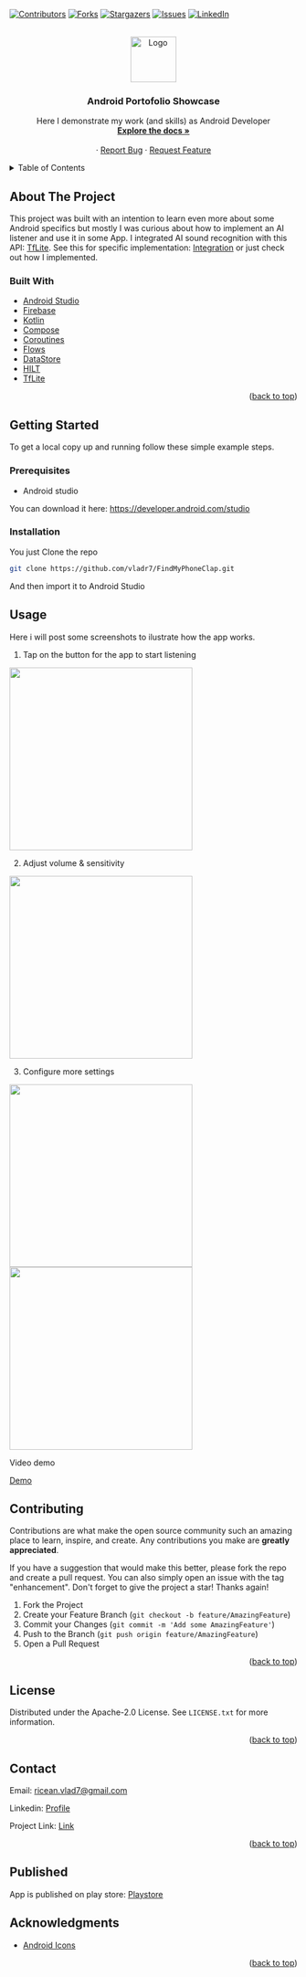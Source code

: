 <!-- Improved compatibility of back to top link: See: https://github.com/othneildrew/Best-README-Template/pull/73 -->
<a name="readme-top"></a>
<!--
*** Thanks for checking out the Best-README-Template. If you have a suggestion
*** that would make this better, please fork the repo and create a pull request
*** or simply open an issue with the tag "enhancement".
*** Don't forget to give the project a star!
*** Thanks again! Now go create something AMAZING! :D
-->



<!-- PROJECT SHIELDS -->
<!--
*** I'm using markdown "reference style" links for readability.
*** Reference links are enclosed in brackets [ ] instead of parentheses ( ).
*** See the bottom of this document for the declaration of the reference variables
*** for contributors-url, forks-url, etc. This is an optional, concise syntax you may use.
*** https://www.markdownguide.org/basic-syntax/#reference-style-links
-->
[![Contributors][contributors-shield]][contributors-url]
[![Forks][forks-shield]][forks-url]
[![Stargazers][stars-shield]][stars-url]
[![Issues][issues-shield]][issues-url]
[![LinkedIn][linkedin-shield]][linkedin-url]



<!-- PROJECT LOGO -->
<br />
<div align="center">
  <a href="https://github.com/othneildrew/Best-README-Template">
    <img src="images/logo.png" alt="Logo" width="80" height="80">
  </a>

  <h3 align="center">Android Portofolio Showcase</h3>

  <p align="center">
  Here I demonstrate my work (and skills) as Android Developer
    <br />
    <a href="https://github.com/vladr7/FindMyPhoneClap"><strong>Explore the docs »</strong></a>
    <br />
    <br />
    ·
    <a href="https://github.com/vladr7/FindMyPhoneClap/issues">Report Bug</a>
    ·
    <a href="https://github.com/vladr7/FindMyPhoneClap/issues">Request Feature</a>
  </p>
</div>



<!-- TABLE OF CONTENTS -->
<details>
  <summary>Table of Contents</summary>
  <ol>
    <li>
      <a href="#about-the-project">About The Project</a>
      <ul>
        <li><a href="#built-with">Built With</a></li>
      </ul>
    </li>
    <li>
      <a href="#getting-started">Getting Started</a>
      <ul>
        <li><a href="#prerequisites">Prerequisites</a></li>
        <li><a href="#installation">Installation</a></li>
      </ul>
    </li>
    <li><a href="#usage">Usage</a></li>
    <li><a href="#contributing">Contributing</a></li>
    <li><a href="#license">License</a></li>
    <li><a href="#contact">Contact</a></li>
    <li><a href="#contact">Published</a></li>
    <li><a href="#acknowledgments">Acknowledgments</a></li>
  </ol>
</details>



<!-- ABOUT THE PROJECT -->
## About The Project

This project was built with an intention to learn even more about some Android specifics but mostly I was curious about how to implement an AI listener and use it in some App. I integrated AI sound recognition with this API: [TfLite](https://www.tensorflow.org/lite). See this for specific implementation: [Integration](https://www.tensorflow.org/lite/android/tutorials/audio_classification) or just check out how I implemented.

### Built With

* [Android Studio](https://developer.android.com/studio)
* [Firebase](https://firebase.google.com/)
* [Kotlin](https://kotlinlang.org/)
* [Compose](https://developer.android.com/jetpack/compose)
* [Coroutines](https://developer.android.com/studio](https://kotlinlang.org/docs/coroutines-overview.html))
* [Flows](https://developer.android.com/kotlin/flow)
* [DataStore](https://developer.android.com/topic/libraries/architecture/datastore)
* [HILT](https://dagger.dev/hilt/)
* [TfLite](https://www.tensorflow.org/lite)


<p align="right">(<a href="#readme-top">back to top</a>)</p>



<!-- GETTING STARTED -->
## Getting Started

To get a local copy up and running follow these simple example steps.

### Prerequisites

* Android studio

You can download it here: https://developer.android.com/studio

### Installation

You just Clone the repo 
   ```sh
   git clone https://github.com/vladr7/FindMyPhoneClap.git
   ```

And then import it to Android Studio

<!-- USAGE EXAMPLES -->
## Usage

Here i will post some screenshots to ilustrate how the app works.

1. Tap on the button for the app to start listening

 <img src="https://github.com/vladr7/FindMyPhoneClap/blob/main/images/ss1.png" width="320">

2. Adjust volume & sensitivity
 
 <img src="https://github.com/vladr7/FindMyPhoneClap/blob/main/images/ss2.png" width="320">

3. Configure more settings

 <img src="https://github.com/vladr7/FindMyPhoneClap/blob/main/images/ss3.png" width="320">

 <img src="https://github.com/vladr7/FindMyPhoneClap/blob/main/images/ss4.png" width="320">

 Video demo

 [Demo](https://github.com/vladr7/FindMyPhoneClap/assets/93397265/e8642a80-97da-4d4c-9a6e-c9aacec084c4)

<!-- CONTRIBUTING -->
## Contributing

Contributions are what make the open source community such an amazing place to learn, inspire, and create. Any contributions you make are **greatly appreciated**.

If you have a suggestion that would make this better, please fork the repo and create a pull request. You can also simply open an issue with the tag "enhancement".
Don't forget to give the project a star! Thanks again!

1. Fork the Project
2. Create your Feature Branch (`git checkout -b feature/AmazingFeature`)
3. Commit your Changes (`git commit -m 'Add some AmazingFeature'`)
4. Push to the Branch (`git push origin feature/AmazingFeature`)
5. Open a Pull Request

<p align="right">(<a href="#readme-top">back to top</a>)</p>



<!-- LICENSE -->
## License

Distributed under the Apache-2.0 License. See `LICENSE.txt` for more information.

<p align="right">(<a href="#readme-top">back to top</a>)</p>



<!-- CONTACT -->
## Contact

Email: ricean.vlad7@gmail.com

Linkedin: [Profile](https://www.linkedin.com/in/vlad-ricean-12155622a/)

Project Link: [Link](https://github.com/vladr7/FindMyPhoneClap)

<p align="right">(<a href="#readme-top">back to top</a>)</p>

## Published

App is published on play store: [Playstore](https://play.google.com/store/apps/details?id=com.riviem.findmyphoneclap&hl=en)

<!-- ACKNOWLEDGMENTS -->
## Acknowledgments

* [Android Icons](https://icons8.com/icons/set/android)

<p align="right">(<a href="#readme-top">back to top</a>)</p>



<!-- MARKDOWN LINKS & IMAGES -->
<!-- https://www.markdownguide.org/basic-syntax/#reference-style-links -->
[contributors-shield]: https://img.shields.io/github/contributors/vladr7/FindMyPhoneClap.svg?style=for-the-badge
[contributors-url]: https://github.com/vladr7/FindMyPhoneClap/graphs/contributors
[forks-shield]: https://img.shields.io/github/forks/vladr7/FindMyPhoneClap.svg?style=for-the-badge
[forks-url]: https://github.com/vladr7/FindMyPhoneClap/network/members
[stars-shield]: https://img.shields.io/github/stars/vladr7/FindMyPhoneClap.svg?style=for-the-badge
[stars-url]: https://github.com/vladr7/FindMyPhoneClap/stargazers
[issues-shield]: https://img.shields.io/github/issues/vladr7/FindMyPhoneClap.svg?style=for-the-badge
[issues-url]: https://github.com/vladr7/FindMyPhoneClap/issues
[linkedin-shield]: https://img.shields.io/badge/-LinkedIn-black.svg?style=for-the-badge&logo=linkedin&colorB=555
[linkedin-url]: https://www.linkedin.com/in/vlad-ricean-12155622a

